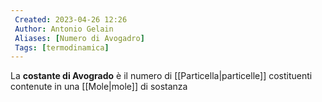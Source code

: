```yaml
---
 Created: 2023-04-26 12:26
 Author: Antonio Gelain
 Aliases: [Numero di Avogadro]
 Tags: [termodinamica]
---
```


La **costante di Avogrado** è il numero di [[Particella|particelle]] costituenti contenute in una [[Mole|mole]] di sostanza